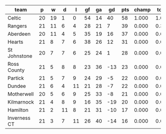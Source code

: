 |     team     | p  | w  | d  | l  | gf | ga | gd  | pts | champ | top2  | top3  | top4  |  5-7  | bot4  | bot3  | bot2  |
|--------------|----|----|----|----|----|----|-----|-----|-------|-------|-------|-------|-------|-------|-------|-------|
| Celtic       | 20 | 19 |  1 |  0 | 54 | 14 |  40 |  58 | 1.000 | 1.000 | 1.000 | 1.000 | 0.000 | 0.000 | 0.000 | 0.000|
| Rangers      | 21 | 11 |  6 |  4 | 28 | 21 |   7 |  39 | 0.000 | 0.363 | 0.902 | 0.988 | 0.012 | 0.000 | 0.000 | 0.000|
| Aberdeen     | 20 | 11 |  4 |  5 | 35 | 19 |  16 |  37 | 0.000 | 0.616 | 0.950 | 0.994 | 0.006 | 0.000 | 0.000 | 0.000|
| Hearts       | 21 |  8 |  7 |  6 | 38 | 26 |  12 |  31 | 0.000 | 0.018 | 0.113 | 0.666 | 0.327 | 0.002 | 0.001 | 0.000|
| St Johnstone | 20 |  7 |  7 |  6 | 25 | 24 |   1 |  28 | 0.000 | 0.004 | 0.034 | 0.296 | 0.660 | 0.017 | 0.005 | 0.001|
| Ross County  | 21 |  5 |  8 |  8 | 23 | 36 | -13 |  23 | 0.000 | 0.000 | 0.000 | 0.009 | 0.370 | 0.436 | 0.269 | 0.143|
| Partick      | 21 |  5 |  7 |  9 | 24 | 29 |  -5 |  22 | 0.000 | 0.000 | 0.001 | 0.018 | 0.533 | 0.281 | 0.159 | 0.074|
| Dundee       | 21 |  6 |  4 | 11 | 21 | 28 |  -7 |  22 | 0.000 | 0.000 | 0.000 | 0.020 | 0.503 | 0.309 | 0.177 | 0.083|
| Motherwell   | 20 |  5 |  6 |  9 | 25 | 33 |  -8 |  21 | 0.000 | 0.000 | 0.000 | 0.006 | 0.299 | 0.533 | 0.361 | 0.202|
| Kilmarnock   | 21 |  4 |  8 |  9 | 16 | 35 | -19 |  20 | 0.000 | 0.000 | 0.000 | 0.001 | 0.118 | 0.777 | 0.632 | 0.445|
| Hamilton     | 21 |  2 | 11 |  8 | 21 | 31 | -10 |  17 | 0.000 | 0.000 | 0.000 | 0.001 | 0.080 | 0.835 | 0.716 | 0.546|
| Inverness CT | 21 |  3 |  7 | 11 | 26 | 40 | -14 |  16 | 0.000 | 0.000 | 0.000 | 0.001 | 0.094 | 0.811 | 0.681 | 0.507|
